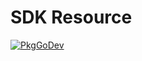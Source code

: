 # SDK Resource

[![PkgGoDev](https://pkg.go.dev/badge/github.com/grafana/opentelemetry-go/sdk/resource)](https://pkg.go.dev/github.com/grafana/opentelemetry-go/sdk/resource)
